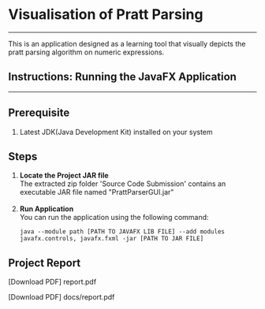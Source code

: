 
# Visualisation of Pratt Parsing

---

This is an application designed as a learning tool that visually depicts the pratt parsing algorithm on numeric expressions.

## Instructions: Running the JavaFX Application

---

## Prerequisite

1. Latest JDK(Java Development Kit) installed on your system

## Steps

1. **Locate the Project JAR file** <br>
    The extracted zip folder 'Source Code Submission' contains an executable JAR file named "PrattParserGUI.jar"<br>
    <br>
2. **Run Application**<br>
    You can run the application using the following command:
    ```
    java --module path [PATH TO JAVAFX LIB FILE] --add modules javafx.controls, javafx.fxml -jar [PATH TO JAR FILE]
    ```
   
## Project Report

[Download PDF] report.pdf

[Download PDF] docs/report.pdf


